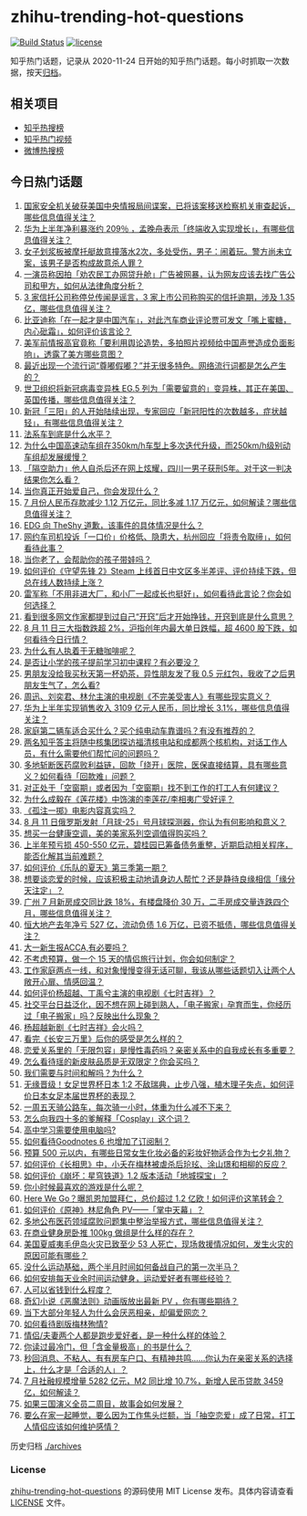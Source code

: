 # zhihu-trending-hot-questions

[![Build Status](https://github.com/justjavac/zhihu-trending-hot-questions/workflows/ci/badge.svg?branch=master)](https://github.com/justjavac/zhihu-trending-hot-questions/actions)
[![license](https://img.shields.io/github/license/justjavac/zhihu-trending-hot-questions)](https://github.com/justjavac/zhihu-trending-hot-questions/blob/master/LICENSE)

知乎热门话题，记录从 2020-11-24
日开始的知乎热门话题。每小时抓取一次数据，按天[归档](./archives)。

## 相关项目

- [知乎热搜榜](https://github.com/justjavac/zhihu-trending-top-search)
- [知乎热门视频](https://github.com/justjavac/zhihu-trending-hot-video)
- [微博热搜榜](https://github.com/justjavac/weibo-trending-hot-search)

## 今日热门话题

<!-- BEGIN -->
<!-- 最后更新时间 Sat Aug 12 2023 07:01:38 GMT+0800 (China Standard Time) -->

1. [国家安全机关破获美国中央情报局间谍案，已将该案移送检察机关审查起诉，哪些信息值得关注？](https://www.zhihu.com/question/616733499)
1. [华为上半年净利暴涨约 209％ ，孟晚舟表示「终端收入实现增长」，有哪些信息值得关注？](https://www.zhihu.com/question/616794734)
1. [女子划浆板被摩托艇故意撞落水2次，多处受伤，男子：闹着玩。警方尚未立案，该男子是否构成故意杀人罪？](https://www.zhihu.com/question/616784815)
1. [一演员称因拍「劝农民工办网贷升舱」广告被网暴，认为网友应该去找广告公司和甲方，如何从法律角度分析？](https://www.zhihu.com/question/616589092)
1. [3 家信托公司称停兑传闻是谣言，3 家上市公司称购买的信托逾期，涉及 1.35 亿，哪些信息值得关注？](https://www.zhihu.com/question/616855070)
1. [比亚迪称「在一起才是中国汽车」，对此汽车商业评论贾可发文「嘴上蜜糖，内心砒霜」，如何评价该言论？](https://www.zhihu.com/question/616764307)
1. [美军前情报高官竟称「要利用舆论造势，多拍照片视频给中国声誉造成负面影响」，透露了美方哪些意图？](https://www.zhihu.com/question/616677670)
1. [最近出现一个流行词“尊嘟假嘟？”并无很多特色。网络流行词都是怎么产生的？](https://www.zhihu.com/question/616363979)
1. [世卫组织将新冠病毒变异株 EG.5 列为「需要留意的」变异株，其正在美国、英国传播，哪些信息值得关注？](https://www.zhihu.com/question/616569540)
1. [新冠「三阳」的人开始陆续出现，专家回应「新冠阳性的次数越多，症状越轻」，有哪些信息值得关注？](https://www.zhihu.com/question/616741804)
1. [法系车到底是什么水平？](https://www.zhihu.com/question/520712861)
1. [为什么中国高速动车组在350km/h车型上多次迭代升级，而250km/h级别动车组却发展缓慢？](https://www.zhihu.com/question/616077502)
1. [「隔空助力」他人自杀后还在网上炫耀，四川一男子获刑5年。对于这一判决结果你怎么看？](https://www.zhihu.com/question/616384306)
1. [当你真正开始爱自己，你会发现什么？](https://www.zhihu.com/question/608467041)
1. [7 月份人民币存款减少 1.12 万亿元，同比多减 1.17 万亿元，如何解读？哪些信息值得关注？](https://www.zhihu.com/question/616788896)
1. [EDG 向 TheShy 道歉，该事件的具体情况是什么？](https://www.zhihu.com/question/616586628)
1. [网约车司机投诉「一口价」价格低、隐患大，杭州回应「将责令取缔」，如何看待此事？](https://www.zhihu.com/question/616609142)
1. [当你老了，会帮助你的孩子带娃吗？](https://www.zhihu.com/question/614202268)
1. [如何评价《守望先锋 2》Steam 上线首日中文区多半差评、评价持续下跌，但总在线人数持续上涨？](https://www.zhihu.com/question/616738180)
1. [雷军称「不用非进大厂，和小厂一起成长也挺好」，如何看待此言论？你会如何选择？](https://www.zhihu.com/question/616774068)
1. [看到很多网文作家都提到过自己“开窍”后才开始挣钱，开窍到底是什么意思？](https://www.zhihu.com/question/616436392)
1. [8 月 11 日三大指数跌超 2%，沪指创年内最大单日跌幅，超 4600 股下跌，如何看待今日行情？](https://www.zhihu.com/question/616740644)
1. [为什么有人执着于无糖咖啡呢？](https://www.zhihu.com/question/606515828)
1. [是否让小学的孩子提前学习初中课程？有必要没？](https://www.zhihu.com/question/524393802)
1. [男朋友没给我买秋天第一杯奶茶，异性朋友发了我 0.5 元红包，我收了之后男朋友生气了，怎么看?](https://www.zhihu.com/question/616338022)
1. [周迅、刘奕君、林允主演的电视剧《不完美受害人》有哪些现实意义？](https://www.zhihu.com/question/614237953)
1. [华为上半年实现销售收入 3109 亿元人民币，同比增长 3.1%，哪些信息值得关注？](https://www.zhihu.com/question/616785070)
1. [家庭第二辆车适合买什么？买个纯电动车靠谱吗？有没有推荐的？](https://www.zhihu.com/question/274506149)
1. [两名知乎答主将随中核集团探访福清核电站和成都两个核机构，对话工作人员，有什么需要他们帮忙问的问题吗？](https://www.zhihu.com/question/616234429)
1. [多地斩断医药腐败利益链，回款「绕开」医院，医保直接结算，具有哪些意义？如何看待「回款难」问题？](https://www.zhihu.com/question/616744062)
1. [对正处于「空窗期」或者因为「空窗期」找不到工作的打工人有何建议？](https://www.zhihu.com/question/616748194)
1. [为什么成毅在《莲花楼》中饰演的李莲花/李相夷广受好评？](https://www.zhihu.com/question/613606084)
1. [《孤注一掷》电影内容真实吗？](https://www.zhihu.com/question/615934965)
1. [8 月 11 日俄罗斯发射「月球-25」号月球探测器，你认为有何影响和意义？](https://www.zhihu.com/question/616736076)
1. [想买一台健康空调，美的美家系列空调值得购买吗？](https://www.zhihu.com/question/616574212)
1. [上半年预亏损 450-550 亿元，碧桂园已筹备债务重整，近期启动相关程序，能否化解其当前难题？](https://www.zhihu.com/question/616735161)
1. [如何评价《乐队的夏天》第三季第一期？](https://www.zhihu.com/question/616787165)
1. [想要谈恋爱的时候，应该积极主动地请身边人帮忙？还是静待良缘相信「缘分天注定」？](https://www.zhihu.com/question/614078550)
1. [广州 7 月新房成交同比跌 18%，有楼盘降价 30 万，二手房成交量连跌四个月，哪些信息值得关注？](https://www.zhihu.com/question/616737113)
1. [恒大地产去年净亏 527 亿，流动负债 1.6 万亿，已资不抵债，哪些信息值得关注？](https://www.zhihu.com/question/616734762)
1. [大一新生报ACCA,有必要吗？](https://www.zhihu.com/question/37567837)
1. [不考虑预算，做一个 15 天的情侣旅行计划，你会如何制定？](https://www.zhihu.com/question/616388177)
1. [工作家庭两点一线，和对象慢慢变得无话可聊，我该从哪些话题切入让两个人敞开心扉、情感回温？](https://www.zhihu.com/question/613869971)
1. [如何评价杨超越、丁禹兮主演的电视剧《七时吉祥》？](https://www.zhihu.com/question/607313090)
1. [社交平台日益泛化，因不想在网上碰到熟人，「电子搬家」孕育而生，你经历过「电子搬家」吗？反映出什么现象？](https://www.zhihu.com/question/616780037)
1. [杨超越新剧《七时吉祥》会火吗？](https://www.zhihu.com/question/616061780)
1. [看完《长安三万里》后你的感受是怎么样的？](https://www.zhihu.com/question/611294788)
1. [恋爱关系里的「无限包容」是慢性毒药吗？亲密关系中的自我成长有多重要？](https://www.zhihu.com/question/614273299)
1. [怎么看待瑶的新皮肤品质是无双限定？你会买吗？](https://www.zhihu.com/question/616734314)
1. [我们需要与时间和解吗？为什么？](https://www.zhihu.com/question/616603546)
1. [无缘晋级！女足世界杯日本 1:2 不敌瑞典，止步八强，植木理子失点，如何评价日本女足本届世界杯的表现？](https://www.zhihu.com/question/616794236)
1. [一周五天骑公路车，每次骑一小时，体重为什么减不下来？](https://www.zhihu.com/question/616313353)
1. [怎么向我四十多的爹解释「Cosplay」这个词？](https://www.zhihu.com/question/614209520)
1. [高中学习需要使用电脑吗?](https://www.zhihu.com/question/614115870)
1. [如何看待Goodnotes 6 也增加了订阅制？](https://www.zhihu.com/question/616470895)
1. [预算 500 元以内，有哪些日常女生化妆必备的彩妆好物适合作为七夕礼物？](https://www.zhihu.com/question/614864827)
1. [如何评价《长相思》中，小夭在梅林被虐杀后玱玹、涂山璟和相柳的反应？](https://www.zhihu.com/question/616697841)
1. [如何评价《崩坏：星穹铁道》1.2 版本活动「地城探宝」？](https://www.zhihu.com/question/616571264)
1. [你小时候最喜欢的游戏是什么呢？](https://www.zhihu.com/question/615342209)
1. [Here We Go？曝凯恩加盟拜仁，总价超过 1.2 亿欧！如何评价这笔转会？](https://www.zhihu.com/question/616773323)
1. [如何评价《原神》林尼角色 PV——「掌中天幕」？](https://www.zhihu.com/question/616627346)
1. [多地公布医药领域腐败问题集中整治举报方式，哪些信息值得关注？](https://www.zhihu.com/question/616606042)
1. [在商业健身房卧推 100kg 做组是什么样的存在？](https://www.zhihu.com/question/615424969)
1. [美国夏威夷毛伊岛火灾已致至少 53 人死亡，现场救援情况如何，发生火灾的原因可能有哪些？](https://www.zhihu.com/question/616605958)
1. [没什么运动基础，两个半月时间如何备战自己的第一次半马？](https://www.zhihu.com/question/615095932)
1. [如何安排每天业余时间运动健身，运动爱好者有哪些经验？](https://www.zhihu.com/question/616071820)
1. [人可以省钱到什么程度？](https://www.zhihu.com/question/613042312)
1. [奇幻小说《恶魔法则》动画版放出最新 PV ，你有哪些期待？](https://www.zhihu.com/question/616262493)
1. [当下大部分年轻人为什么会厌恶相亲，却偏爱网恋？](https://www.zhihu.com/question/614078583)
1. [如何看待剧版梅林殉情?](https://www.zhihu.com/question/616709449)
1. [情侣/夫妻两个人都是跑步爱好者，是一种什么样的体验？](https://www.zhihu.com/question/614926005)
1. [你读过最冷门，但「含金量极高」的书是什么？](https://www.zhihu.com/question/438708854)
1. [秒回消息、不粘人、有有房车户口、有精神共鸣……你认为在亲密关系的选择上，什么才是「合适的人」？](https://www.zhihu.com/question/614254519)
1. [7 月社融规模增量 5282 亿元，M2 同比增 10.7%，新增人民币贷款 3459 亿，如何解读？](https://www.zhihu.com/question/616788676)
1. [如果三国演义全员二周目，故事会如何发展？](https://www.zhihu.com/question/614465770)
1. [要么在家一起睡觉，要么因为工作焦头烂额，当「抽空恋爱」成了日常，打工人情侣应该如何维护感情？](https://www.zhihu.com/question/614265225)

<!-- END -->

历史归档 [./archives](./archives)

### License

[zhihu-trending-hot-questions](https://github.com/justjavac/zhihu-trending-hot-questions)
的源码使用 MIT License 发布。具体内容请查看 [LICENSE](./LICENSE) 文件。
